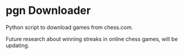 # pgn Downloader

Python script to download games from chess.com. 

Future research about winning streaks in online chess games, will be updating.
